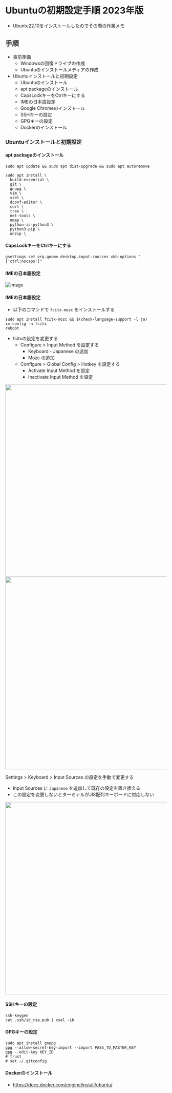 # Ubuntuの初期設定手順 2023年版

- Ubuntu22.10をインストールしたのでその際の作業メモ

## 手順

- 事前準備
  - Windowsの回復ドライブの作成
  - Ubuntuのインストールメディアの作成
- Ubuntuインストールと初期設定
  - Ubuntuのインストール
  - apt packageのインストール
  - CapsLockキーをCtrlキーにする
  - IMEの日本語設定
  - Google Chromeのインストール
  - SSHキーの設定
  - GPGキーの設定
  - Dockerのインストール

### Ubuntuインストールと初期設定

#### apt packageのインストール

```
sudo apt update && sudo apt dist-upgrade && sudo apt autoremove
```

```
sudo apt install \
  build-essential \
  git \
  gnupg \
  vim \
  xsel \
  dconf-editor \
  curl \
  tree \
  net-tools \
  nmap \
  python-is-python3 \
  python3-pip \
  unzip \

```

#### CapsLockキーをCtrlキーにする

```
gsettings set org.gnome.desktop.input-sources xkb-options "['ctrl:nocaps']"
```

#### IMEの日本語設定


![image](https://user-images.githubusercontent.com/15353515/209466794-fb942259-68d8-44b9-8357-3699ee368045.png)


#### IMEの日本語設定

- 以下のコマンドで `fcitx-mozc` をインストールする

```
sudo apt install fcitx-mozc && $(check-language-support -l ja)
im-config -n fcitx 
reboot
```

- fcitxの設定を変更する
  - Configure > Input Method を設定する
    - Keyboard - Japanese の追加
    - Mozc の追加
  - Configure > Global Config > Hotkey を設定する
    - Activate Input Method を設定
    - Inactivate Input Method を設定

<img src="https://user-images.githubusercontent.com/15353515/209463108-38beb08f-7202-4854-87bc-c383a44d339f.png" width="600px" />
<img src="https://user-images.githubusercontent.com/15353515/209463170-61ee2fba-87f1-414e-b946-d0a8fb23ec5f.png" width="600px" />


Settings > Keyboard > Input Sources の設定を手動で変更する
  - Input Sources に `Japanese` を追加して既存の設定を置き換える 
  - この設定を変更しないとターミナルがJIS配列キーボードに対応しない

<img src="https://user-images.githubusercontent.com/15353515/209462931-40a52df6-8345-4d9b-8bfa-a4267f5ccfce.png" width="600px" />

#### SSHキーの設定

```
ssh-keygen
cat .ssh/id_rsa.pub | xsel -ib
```

#### GPGキーの設定

```
sudo apt install gnupg
gpg --allow-secret-key-import --import PASS_TO_MASTER_KEY
gpg --edit-key KEY_ID
# trust
# set ~/.gitconfig
```

#### Dockerのインストール

- https://docs.docker.com/engine/install/ubuntu/

